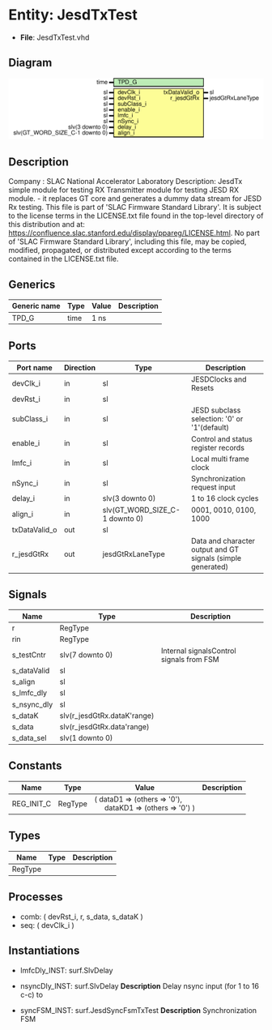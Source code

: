 # Entity: JesdTxTest

- **File**: JesdTxTest.vhd
## Diagram

![Diagram](JesdTxTest.svg "Diagram")
## Description

Company    : SLAC National Accelerator Laboratory
Description: JesdTx simple module for testing RX
             Transmitter module for testing JESD RX module.
             - it replaces GT core and generates a dummy data stream for JESD Rx testing.
This file is part of 'SLAC Firmware Standard Library'.
It is subject to the license terms in the LICENSE.txt file found in the
top-level directory of this distribution and at:
   https://confluence.slac.stanford.edu/display/ppareg/LICENSE.html.
No part of 'SLAC Firmware Standard Library', including this file,
may be copied, modified, propagated, or distributed except according to
the terms contained in the LICENSE.txt file.
## Generics

| Generic name | Type | Value | Description |
| ------------ | ---- | ----- | ----------- |
| TPD_G        | time | 1 ns  |             |
## Ports

| Port name     | Direction | Type                           | Description                                                 |
| ------------- | --------- | ------------------------------ | ----------------------------------------------------------- |
| devClk_i      | in        | sl                             | JESDClocks and Resets                                       |
| devRst_i      | in        | sl                             |                                                             |
| subClass_i    | in        | sl                             | JESD subclass selection: '0' or '1'(default)                |
| enable_i      | in        | sl                             | Control and status register records                         |
| lmfc_i        | in        | sl                             | Local multi frame clock                                     |
| nSync_i       | in        | sl                             | Synchronization request input                               |
| delay_i       | in        | slv(3 downto 0)                | 1 to 16 clock cycles                                        |
| align_i       | in        | slv(GT_WORD_SIZE_C-1 downto 0) | 0001, 0010, 0100, 1000                                      |
| txDataValid_o | out       | sl                             |                                                             |
| r_jesdGtRx    | out       | jesdGtRxLaneType               | Data and character output and GT signals (simple generated) |
## Signals

| Name        | Type                        | Description                              |
| ----------- | --------------------------- | ---------------------------------------- |
| r           | RegType                     |                                          |
| rin         | RegType                     |                                          |
| s_testCntr  | slv(7 downto 0)             | Internal signalsControl signals from FSM |
| s_dataValid | sl                          |                                          |
| s_align     | sl                          |                                          |
| s_lmfc_dly  | sl                          |                                          |
| s_nsync_dly | sl                          |                                          |
| s_dataK     | slv(r_jesdGtRx.dataK'range) |                                          |
| s_data      | slv(r_jesdGtRx.data'range)  |                                          |
| s_data_sel  | slv(1 downto 0)             |                                          |
## Constants

| Name       | Type    | Value                                                                                                             | Description |
| ---------- | ------- | ----------------------------------------------------------------------------------------------------------------- | ----------- |
| REG_INIT_C | RegType |  (       dataD1  => (others => '0'),<br><span style="padding-left:20px">       dataKD1 => (others => '0')       ) |             |
## Types

| Name    | Type | Description |
| ------- | ---- | ----------- |
| RegType |      |             |
## Processes
- comb: ( devRst_i, r, s_data, s_dataK )
- seq: ( devClk_i )
## Instantiations

- lmfcDly_INST: surf.SlvDelay
- nsyncDly_INST: surf.SlvDelay
**Description**
Delay nsync input (for 1 to 16 c-c) to

- syncFSM_INST: surf.JesdSyncFsmTxTest
**Description**
Synchronization FSM

